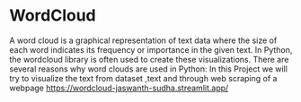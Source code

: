 # WordCloud

A word cloud is a graphical representation of text data where the size of each word indicates its frequency or importance in the given text. In Python, the wordcloud library is often used to create these visualizations. There are several reasons why word clouds are used in Python:
In this Project we will try to visualize the text from dataset ,text and through web scraping of a webpage
https://wordcloud-jaswanth-sudha.streamlit.app/
